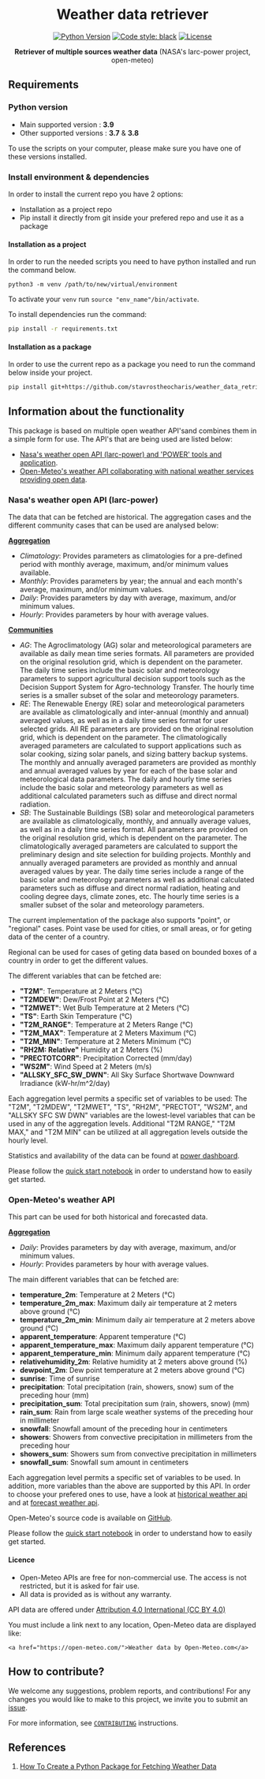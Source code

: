 <div align="center">

# Weather data retriever
[![Python Version](https://img.shields.io/badge/python-3.7%20%7C%203.8%20%7C%203.9-blue.svg)](#supported-python-versions) 
[![Code style: black](https://img.shields.io/badge/code%20style-black-000000.svg)](https://github.com/psf/black)
[![License](https://img.shields.io/badge/License-MIT-informational.svg)](https://github.com/artefactory-global/streamlit_prophet/blob/main/LICENSE)

**Retriever of multiple sources weather data**
(NASA's larc-power project, open-meteo) 

</div>

## Requirements
### Python version
* Main supported version : <strong>3.9</strong> <br>
* Other supported versions : <strong>3.7</strong> & <strong>3.8</strong>

To use the scripts on your computer, please make sure you have one of these versions installed.

### Install environment & dependencies

In order to install the current repo you have 2 options:
- Installation as a project repo
- Pip install it directly from git inside your prefered repo and use it as a package

#### Installation as a project

In order to run the needed scripts you need to have python installed and run the command below.
```
python3 -m venv /path/to/new/virtual/environment
```

To activate your `venv` run `source "env_name"/bin/activate`.

To install dependencies run the command:

```bash
pip install -r requirements.txt
```

#### Installation as a package

In order to use the current repo as a package you need to run the command below inside your project.

```bash
pip install git+https://github.com/stavrostheocharis/weather_data_retriever.git
```

## Information about the functionality

This package is based on multiple open weather API'sand combines them in a simple form for use. The API's that are being used are listed below:
- [Nasa's weather open API (larc-power) and 'POWER' tools and application](https://power.larc.nasa.gov/docs/). 
- [Open-Meteo's weather API collaborating with national weather services providing open data](https://open-meteo.com/).

### Nasa's weather open API (larc-power)
The data that can be fetched are historical. The aggregation cases and the different community cases that can be used are analysed below:

[**Aggregation**](https://power.larc.nasa.gov/docs/services/api/temporal/)
- *Climatology*:	Provides parameters as climatologies for a pre-defined period with monthly average, maximum, and/or minimum values available.
- *Monthly*:	Provides parameters by year; the annual and each month's average, maximum, and/or minimum values.
- *Daily*:	Provides parameters by day with average, maximum, and/or minimum values.
- *Hourly*:	Provides parameters by hour with average values.
 
[**Communities**](https://power.larc.nasa.gov/docs/methodology/communities/)
- *AG*: The Agroclimatology (AG) solar and meteorological parameters are available as daily mean time series formats. All parameters are provided on the original resolution grid, which is dependent on the parameter. The daily time series include the basic solar and meteorology parameters to support agricultural decision support tools such as the Decision Support System for Agro-technology Transfer. The hourly time series is a smaller subset of the solar and meteorology parameters.
- *RE*: The Renewable Energy (RE) solar and meteorological parameters are available as climatologically and inter-annual (monthly and annual) averaged values, as well as in a daily time series format for user selected grids. All RE parameters are provided on the original resolution grid, which is dependent on the parameter. The climatologically averaged parameters are calculated to support applications such as solar cooking, sizing solar panels, and sizing battery backup systems. The monthly and annually averaged parameters are provided as monthly and annual averaged values by year for each of the base solar and meteorological data parameters. The daily and hourly time series include the basic solar and meteorology parameters as well as additional calculated parameters such as diffuse and direct normal radiation.
- *SB*: The Sustainable Buildings (SB) solar and meteorological parameters are available as climatologically, monthly, and annually average values, as well as in a daily time series format. All parameters are provided on the original resolution grid, which is dependent on the parameter. The climatologically averaged parameters are calculated to support the preliminary design and site selection for building projects. Monthly and annually averaged parameters are provided as monthly and annual averaged values by year. The daily time series include a range of the basic solar and meteorology parameters as well as additional calculated parameters such as diffuse and direct normal radiation, heating and cooling degree days, climate zones, etc. The hourly time series is a smaller subset of the solar and meteorology parameters.

The current implementation of the package also supports "point", or "regional" cases. Point vase be used for cities, or small areas, or for geting data of the center of a country. 

Regional can be used for cases of geting data based on bounded boxes of a country in order to get the different values.

The different variables that can be fetched are:
- **"T2M"**: Temperature at 2 Meters (°C)
- **"T2MDEW"**: Dew/Frost Point at 2 Meters (°C)
- **"T2MWET"**: Wet Bulb Temperature at 2 Meters (°C)
- **"TS"**: Earth Skin Temperature (°C)
- **"T2M_RANGE"**: Temperature at 2 Meters Range (°C)
- **"T2M_MAX"**: Temperature at 2 Meters Maximum (°C)
- **"T2M_MIN"**: Temperature at 2 Meters Minimum (°C)
- **"RH2M: Relative"** Humidity at 2 Meters (%)
- **"PRECTOTCORR"**: Precipitation Corrected (mm/day)
- **"WS2M"**: Wind Speed at 2 Meters (m/s)
- **"ALLSKY_SFC_SW_DWN"**: All Sky Surface Shortwave Downward Irradiance (kW-hr/m^2/day)

Each aggregation level permits a specific set of variables to be used:
The "T2M", "T2MDEW", "T2MWET", "TS", "RH2M", "PRECTOT", "WS2M", and "ALLSKY SFC SW DWN" variables are the lowest-level variables that can be used in any of the aggregation levels. Additional "T2M RANGE," "T2M MAX," and "T2M MIN" can be utilized at all aggregation levels outside the hourly level.

Statistics and availability of the data can be found at [power dashboard](https://power.larc.nasa.gov/dashboard/).

Please follow the [quick start notebook](larc_power_quick_start.ipynb) in order to understand how to easily get started.

### Open-Meteo's weather API

This part can be used for both historical and forecasted data.

[**Aggregation**](https://power.larc.nasa.gov/docs/services/api/temporal/)
- *Daily*:	Provides parameters by day with average, maximum, and/or minimum values.
- *Hourly*:	Provides parameters by hour with average values.

The main different variables that can be fetched are:
- **temperature_2m**: Temperature at 2 Meters (°C)
- **temperature_2m_max**: Maximum daily air temperature at 2 meters above ground (°C)
- **temperature_2m_min**: Minimum daily air temperature at 2 meters above ground (°C)
- **apparent_temperature**: Apparent temperature (°C)
- **apparent_temperature_max**: Maximum daily apparent temperature (°C)
- **apparent_temperature_min**: Minimum daily apparent temperature (°C)
- **relativehumidity_2m**: Relative humidity at 2 meters above ground (%)
- **dewpoint_2m**: Dew point temperature at 2 meters above ground (°C)
- **sunrise**: Time of sunrise
- **precipitation**: Total precipitation (rain, showers, snow) sum of the preceding hour (mm)
- **precipitation_sum**: Total precipitation sum (rain, showers, snow) (mm)
- **rain_sum**: 	Rain from large scale weather systems of the preceding hour in millimeter
- **snowfall**: Snowfall amount of the preceding hour in centimeters
- **showers**: Showers from convective precipitation in millimeters from the preceding hour
- **showers_sum**: Showers sum from convective precipitation in millimeters
- **snowfall_sum**: Snowfall sum amount in centimeters

Each aggregation level permits a specific set of variables to be used. In addition, more variables than the above are supported by this API. In order to choose your prefered ones to use, have a look at [historical weather api](https://open-meteo.com/en/docs/historical-weather-api) and at [forecast weather api](https://open-meteo.com/en/docs).

Open-Meteo's source code is available on [GitHub](https://github.com/open-meteo/open-meteo).

Please follow the [quick start notebook](open_meteo_quick_start.ipynb) in order to understand how to easily get started.
#### Licence
- Open-Meteo APIs are free for non-commercial use. The access is not restricted, but it is asked for fair use.
- All data is provided as is without any warranty.

API data are offered under [Attribution 4.0 International (CC BY 4.0)](https://creativecommons.org/licenses/by/4.0/)

You must include a link next to any location, Open-Meteo data are displayed like:

`<a href="https://open-meteo.com/">Weather data by Open-Meteo.com</a>
`


## How to contribute?

We welcome any suggestions, problem reports, and contributions!
For any changes you would like to make to this project, we invite you to submit an [issue](https://github.com/stavrostheocharis/weather_data_retriever/issues).

For more information, see [`CONTRIBUTING`](https://github.com/stavrostheocharis/weather_data_retriever/blob/main/CONTRIBUTING.md) instructions.

## References

1. [How To Create a Python Package for Fetching Weather Data](https://medium.com/towards-artificial-intelligence/how-to-create-a-python-package-for-fetching-weather-data-b17614627f30)